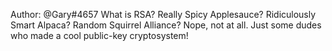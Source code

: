 Author: @Gary#4657
What is RSA? Really Spicy Applesauce? Ridiculously Smart Alpaca? Random Squirrel Alliance?
Nope, not at all. Just some dudes who made a cool public-key cryptosystem!

